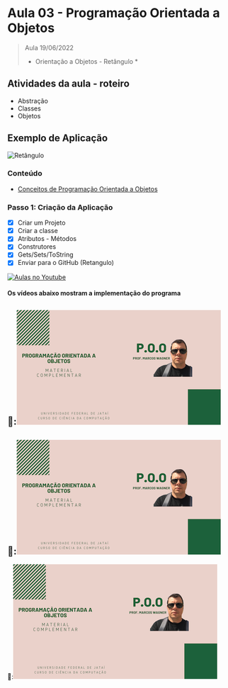 # Aula 03 - Programação Orientada a Objetos

> Aula 19/06/2022
> 
>  * Orientação a Objetos - Retângulo *

## Atividades da aula - roteiro
- Abstração
- Classes
- Objetos

## Exemplo de Aplicação 
![Retângulo](https://user-images.githubusercontent.com/81576640/137818712-835fbf98-3218-42c7-a4d8-6f81a83bd963.png)


### Conteúdo
- [Conceitos de Programação Orientada a Objetos](Conteudo_POO.pdf)


### Passo 1: Criação da Aplicação
- [x]  Criar um Projeto
- [x]  Criar a classe 
- [x]  Atributos - Métodos
- [x]  Construtores
- [x]  Gets/Sets/ToString
- [x]  Enviar para o GitHub (Retangulo) 

[![Aulas no Youtube](https://github.com/marcoswagner-commits/gestao_obras_aula_daw/blob/cb3e2ea9547f9ddc831277f07919c3e78451eb92/yt-icon.png)](https://www.youtube.com/channel/UCfO-aJxKLqau0TnL0AfNAvA)

####  Os vídeos abaixo mostram a implementação do programa

🥇:[![material complementar aula02](Capa_Videos_POO.png)](https://www.youtube.com/watch?v=-Zc5W2D6HNg)
-
🥈:[![material complementar aula02](Capa_Videos_POO.png)](https://youtu.be/esuAFoRThM0)
-
🥉:[![material complementar aula02](Capa_Videos_POO.png)](https://www.youtube.com/watch?v=HlmIEsWJK68)

